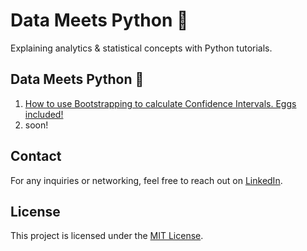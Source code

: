 # Data Meets Python 🐍

Explaining analytics & statistical concepts with Python tutorials.



## Data Meets Python 🐍
1. [How to use Bootstrapping to calculate Confidence Intervals. Eggs included!](https://medium.com/p/47cf89fe55b1)
2. soon!

## Contact
For any inquiries or networking, feel free to reach out on [LinkedIn](https://www.linkedin.com/in/josecruz-phd/).

## License
This project is licensed under the [MIT License](LICENSE).
